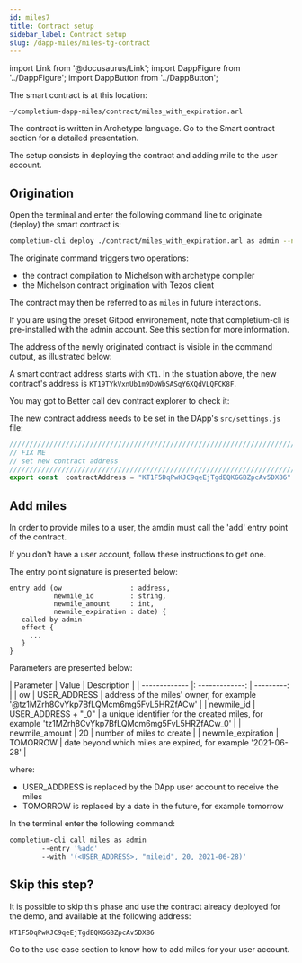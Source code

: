 ```yaml
---
id: miles7
title: Contract setup
sidebar_label: Contract setup
slug: /dapp-miles/miles-tg-contract
---
```


import Link from '@docusaurus/Link';
import DappFigure from '../DappFigure';
import DappButton from '../DappButton';

The smart contract is at this location:

`~/completium-dapp-miles/contract/miles_with_expiration.arl`

The contract is written in <Link to="/docs/dapp-tools/archetype">Archetype</Link> language. Go to the Smart contract section for a detailed presentation.

The setup consists in deploying the contract and adding mile to the user account.

## Origination

Open the <Link to="/docs/dapp-tools/gitpod#open-terminal">terminal</Link> and enter the following command line to originate (deploy) the smart contract is:

```bash
completium-cli deploy ./contract/miles_with_expiration.arl as admin --named miles
```

The <Link to="/docs/dapp-tools/completium-cli#deploy">originate command</Link> triggers two operations:
* the contract compilation to Michelson with archetype compiler
* the Michelson contract origination with Tezos client

The contract may then be referred to as `miles` in future interactions.

If you are using the preset <Link to="/docs/dapp-tools/gitpod">Gitpod</Link> environement, note that <Link to="/docs/dapp-tools/completium-cli">completium-cli</Link> is pre-installed with the <Link to="/docs/dapp-tools/accounts#admin-account">admin</Link> account. See this section for more information.

The address of the newly originated contract is visible in the command output, as illustrated below:

<DappFigure img="miles-newcontract.png"/>

A smart contract address starts with `KT1`. In the situation above, the new contract's address is `KT19TYkVxnUb1m9DoWbSASqY6XQdVLQFCK8F`.

You may got to <Link to="/docs/dapp-tools/bcd">Better call dev</Link> contract explorer to check it:

<DappButton url="https://better-call.dev/" txt="go to better call dev"/>

The new contract address needs to be set in the DApp's `src/settings.js` file:

```js
/////////////////////////////////////////////////////////////////////////////
// FIX ME
// set new contract address
/////////////////////////////////////////////////////////////////////////////
export const  contractAddress = "KT1F5DqPwKJC9qeEjTgdEQKGGBZpcAv5DX86"
```


## Add miles

In order to provide miles to a user, the amdin must call the 'add' entry point of the contract.

If you don't have a user account, follow these <Link to="/docs/dapp-tools/accounts#create-test-account">instructions</Link> to get one.

The entry point signature is presented below:

```archetype
entry add (ow                 : address,
           newmile_id         : string,
           newmile_amount     : int,
           newmile_expiration : date) {
   called by admin
   effect {
     ...
   }
}
```

Parameters are presented below:

| Parameter | Value | Description |
| ------------- |: -------------: | ---------: |
| ow | USER_ADDRESS |  address of the miles' owner, for example '@tz1MZrh8CvYkp7BfLQMcm6mg5FvL5HRZfACw' |
| newmile_id       | USER_ADDRESS + "_0" | a unique identifier for the created miles, for example 'tz1MZrh8CvYkp7BfLQMcm6mg5FvL5HRZfACw_0'  |
| newmile_amount   | 20 | number of miles to create  |
| newmile_expiration | TOMORROW | date beyond which miles are expired, for example '2021-06-28' |

where:
* USER_ADDRESS is replaced by the DApp user account to receive the miles
* TOMORROW is replaced by a date in the future, for example tomorrow

In the <Link to="/docs/dapp-tools/gitpod#open-terminal">terminal</Link> enter the following command:

```bash
completium-cli call miles as admin
        --entry '%add'
        --with '(<USER_ADDRESS>, "mileid", 20, 2021-06-28)'
```

## Skip this step?

It is possible to skip this phase and use the contract already deployed for the demo, and available at the following address:

```
KT1F5DqPwKJC9qeEjTgdEQKGGBZpcAv5DX86
```

<DappButton url="https://better-call.dev/delphinet/KT1F5DqPwKJC9qeEjTgdEQKGGBZpcAv5DX86/operations" txt="open in better call dev"/>

Go to the <Link to="/docs/dapp-miles/create-miles#miles-creation-transaction">use case</Link> section to know how to add miles for your user account.

